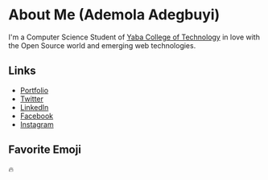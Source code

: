 # About Me (Ademola Adegbuyi)
I'm a Computer Science Student of [Yaba College of Technology](http://yabatech.edu.ng) in love with the Open Source world and emerging web technologies.

## Links
- [Portfolio](https://ademola.adegbuyi.me)
- [Twitter](https://twitter.com/_ooade)
- [LinkedIn](https://linkedin.com/in/ooade)
- [Facebook](https://facebook.com/ademola.o.adegbuyi)
- [Instagram](https://instagram.com/_ooade)

## Favorite Emoji
:fire:
